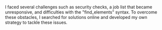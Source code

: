 I faced several challenges such as security checks, a job list that became unresponsive, and difficulties with the "find_elements" syntax. To overcome these obstacles, I searched for solutions online and developed my own strategy to tackle these issues.

